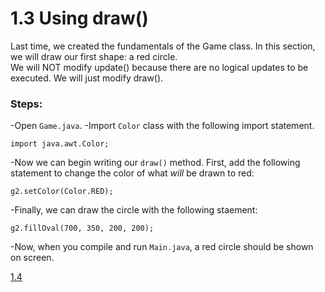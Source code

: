 # 1.3 Using draw()

Last time, we created the fundamentals of the Game class. In this section, we will draw our first shape: a red circle.  
We will NOT modify update() because there are no logical updates to be executed. We will just modify draw().

### Steps:  
-Open `Game.java`.
-Import `Color` class with the following import statement.

    import java.awt.Color;
    
-Now we can begin writing our `draw()` method. First, add the following statement to change the color of what *will* be drawn to red:
    
    g2.setColor(Color.RED);
    
-Finally, we can draw the circle with the following staement:

    g2.fillOval(700, 350, 200, 200);
    
 -Now, when you compile and run `Main.java`, a red circle should be shown on screen.
 
 [1.4](https://github.com/Motirock/An-Introduction-To-Java-Graphics/tree/main/Part%201/1.4)
    
    

